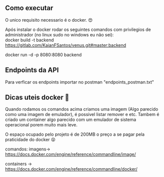## Como executar
O unico requisito necessario é o docker. :heart_eyes:

Após instalar o docker rodar os seguintes comandos com privilegios de administrador (no linux sudo no windows eu não sei):  
docker build -t backend https://gitlab.com/KaianFSantos/venus.git#master:backend

docker run -d -p 8080:8080 backend

## Endpoints da API
Para verficar os endpoints importar no postman "endpoints_postman.txt"

## Dicas uteis docker :whale:
Quando rodamos os comandos acima criamos uma imagem (Algo parecido como uma imagem de emulador), é possivel listar remover e etc.
Tambem é criado um container algo parecido com um emulador de sistema operacional porem muito mais leve.

O espaço ocupado pelo projeto é de 200MB o preço a se pagar pela praticidade do docker :stuck_out_tongue_closed_eyes:

comandos:
 imagens-> https://docs.docker.com/engine/reference/commandline/image/

 containers -> https://docs.docker.com/engine/reference/commandline/docker/